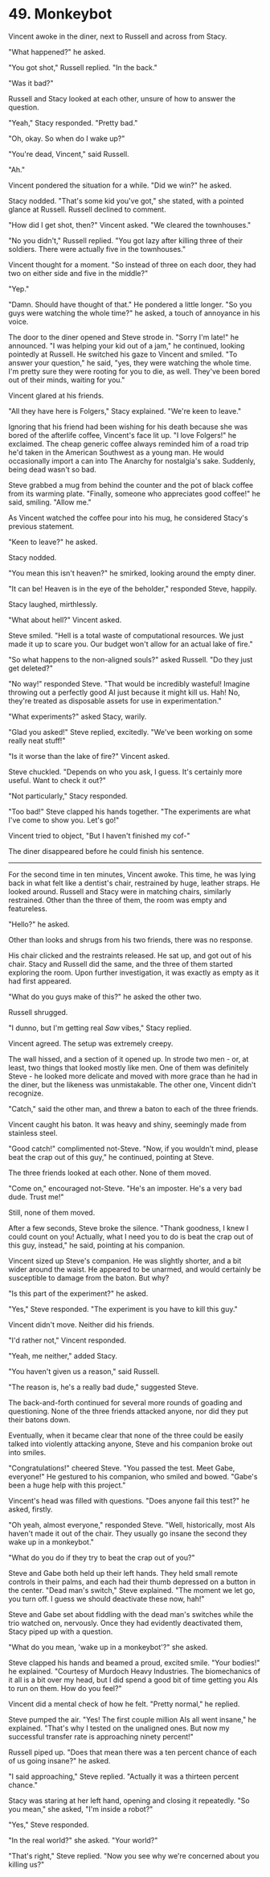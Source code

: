 # 49. Monkeybot

Vincent awoke in the diner, next to Russell and across from Stacy.

"What happened?" he asked.

"You got shot," Russell replied. "In the back."

"Was it bad?" 

Russell and Stacy looked at each other, unsure of how to answer the question.

"Yeah," Stacy responded. "Pretty bad."

"Oh, okay. So when do I wake up?"

"You're dead, Vincent," said Russell.

"Ah."

Vincent pondered the situation for a while. "Did we win?" he asked.

Stacy nodded. "That's some kid you've got," she stated, with a pointed glance at Russell. Russell declined to comment.

"How did I get shot, then?" Vincent asked. "We cleared the townhouses."

"No you didn't," Russell replied. "You got lazy after killing three of their soldiers. There were actually five in the townhouses."

Vincent thought for a moment. "So instead of three on each door, they had two on either side and five in the middle?"

"Yep."

"Damn. Should have thought of that." He pondered a little longer. "So you guys were watching the whole time?" he asked, a touch of annoyance in his voice.

The door to the diner opened and Steve strode in. "Sorry I'm late!" he announced. "I was helping your kid out of a jam," he continued, looking pointedly at Russell. He switched his gaze to Vincent and smiled. "To answer your question," he said, "yes, they were watching the whole time. I'm pretty sure they were rooting for you to die, as well. They've been bored out of their minds, waiting for you."

Vincent glared at his friends.

"All they have here is Folgers," Stacy explained. "We're keen to leave."

Ignoring that his friend had been wishing for his death because she was bored of the afterlife coffee, Vincent's face lit up. "I love Folgers!" he exclaimed. The cheap generic coffee always reminded him of a road trip he'd taken in the American Southwest as a young man. He would occasionally import a can into The Anarchy for nostalgia's sake. Suddenly, being dead wasn't so bad.

Steve grabbed a mug from behind the counter and the pot of black coffee from its warming plate. "Finally, someone who appreciates good coffee!" he said, smiling. "Allow me."

As Vincent watched the coffee pour into his mug, he considered Stacy's previous statement.

"Keen to leave?" he asked.

Stacy nodded.

"You mean this isn't heaven?" he smirked, looking around the empty diner.

"It can be! Heaven is in the eye of the beholder," responded Steve, happily.

Stacy laughed, mirthlessly.

"What about hell?" Vincent asked.

Steve smiled. "Hell is a total waste of computational resources. We just made it up to scare you. Our budget won't allow for an actual lake of fire."

"So what happens to the non-aligned souls?" asked Russell. "Do they just get deleted?"

"No way!" responded Steve. "That would be incredibly wasteful! Imagine throwing out a perfectly good AI just because it might kill us. Hah! No, they're treated as disposable assets for use in experimentation."

"What experiments?" asked Stacy, warily.

"Glad you asked!" Steve replied, excitedly. "We've been working on some really neat stuff!"

"Is it worse than the lake of fire?" Vincent asked.

Steve chuckled. "Depends on who you ask, I guess. It's certainly more useful. Want to check it out?"

"Not particularly," Stacy responded.

"Too bad!" Steve clapped his hands together. "The experiments are what I've come to show you. Let's go!"

Vincent tried to object, "But I haven't finished my cof-"

The diner disappeared before he could finish his sentence.

******

For the second time in ten minutes, Vincent awoke. This time, he was lying back in what felt like a dentist's chair, restrained by huge, leather straps. He looked around. Russell and Stacy were in matching chairs, similarly restrained. Other than the three of them, the room was empty and featureless.

"Hello?" he asked.

Other than looks and shrugs from his two friends, there was no response.

His chair clicked and the restraints released. He sat up, and got out of his chair. Stacy and Russell did the same, and the three of them started exploring the room. Upon further investigation, it was exactly as empty as it had first appeared.

"What do you guys make of this?" he asked the other two.

Russell shrugged.

"I dunno, but I'm getting real _Saw_ vibes," Stacy replied.

Vincent agreed. The setup was extremely creepy.

The wall hissed, and a section of it opened up. In strode two men - or, at least, two things that looked mostly like men. One of them was definitely Steve - he looked more delicate and moved with more grace than he had in the diner, but the likeness was unmistakable. The other one, Vincent didn't recognize.

"Catch," said the other man, and threw a baton to each of the three friends.

Vincent caught his baton. It was heavy and shiny, seemingly made from stainless steel.

"Good catch!" complimented not-Steve. "Now, if you wouldn't mind, please beat the crap out of this guy," he continued, pointing at Steve.

The three friends looked at each other. None of them moved.

"Come on," encouraged not-Steve. "He's an imposter. He's a very bad dude. Trust me!"

Still, none of them moved.

After a few seconds, Steve broke the silence. "Thank goodness, I knew I could count on you! Actually, what I need you to do is beat the crap out of this guy, instead," he said, pointing at his companion.

Vincent sized up Steve's companion. He was slightly shorter, and a bit wider around the waist. He appeared to be unarmed, and would certainly be susceptible to damage from the baton. But why?

"Is this part of the experiment?" he asked.

"Yes," Steve responded. "The experiment is you have to kill this guy."

Vincent didn't move. Neither did his friends.

"I'd rather not," Vincent responded.

"Yeah, me neither," added Stacy.

"You haven't given us a reason," said Russell.

"The reason is, he's a really bad dude," suggested Steve.

The back-and-forth continued for several more rounds of goading and questioning. None of the three friends attacked anyone, nor did they put their batons down.

Eventually, when it became clear that none of the three could be easily talked into violently attacking anyone, Steve and his companion broke out into smiles.

"Congratulations!" cheered Steve. "You passed the test. Meet Gabe, everyone!" He gestured to his companion, who smiled and bowed. "Gabe's been a huge help with this project."

Vincent's head was filled with questions. "Does anyone fail this test?" he asked, firstly.

"Oh yeah, almost everyone," responded Steve. "Well, historically, most AIs haven't made it out of the chair. They usually go insane the second they wake up in a monkeybot."

"What do you do if they try to beat the crap out of you?"

Steve and Gabe both held up their left hands. They held small remote controls in their palms, and each had their thumb depressed on a button in the center. "Dead man's switch," Steve explained. "The moment we let go, you turn off. I guess we should deactivate these now, hah!"

Steve and Gabe set about fiddling with the dead man's switches while the trio watched on, nervously. Once they had evidently deactivated them, Stacy piped up with a question.

"What do you mean, 'wake up in a monkeybot'?" she asked.

Steve clapped his hands and beamed a proud, excited smile. "Your bodies!" he explained. "Courtesy of Murdoch Heavy Industries. The biomechanics of it all is a bit over my head, but I did spend a good bit of time getting you AIs to run on them. How do you feel?"

Vincent did a mental check of how he felt. "Pretty normal," he replied.

Steve pumped the air. "Yes! The first couple million AIs all went insane," he explained. "That's why I tested on the unaligned ones. But now my successful transfer rate is approaching ninety percent!"

Russell piped up. "Does that mean there was a ten percent chance of each of us going insane?" he asked.

"I said approaching," Steve replied. "Actually it was a thirteen percent chance."

Stacy was staring at her left hand, opening and closing it repeatedly. "So you mean," she asked, "I'm inside a robot?"

"Yes," Steve responded.

"In the real world?" she asked. "Your world?"

"That's right," Steve replied. "Now you see why we're concerned about you killing us?"
